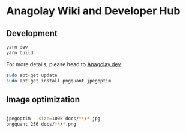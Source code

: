 # Anagolay Wiki and Developer Hub

## Development

```bash
yarn dev
yarn build
```

For more details, please head to [Anagolay.dev](https://anagolay.dev)

```bash
sudo apt-get update
sudo apt-get install pngquant jpegoptim
```

## Image optimization

```bash

jpegoptim --size=100k docs/**/*.jpg
pngquant 256 docs/**/*.png

```
